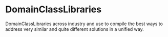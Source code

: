 # DomainClassLibraries
 DomainClassLibraries across industry and use to compile the best ways to address very similar and quite different solutions in a unified way.
